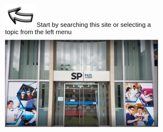 
![Searcharrow](/assets/Arrowmain.png) <span style="font-family:Arial; font-size:1.5em;">Start by searching this site or selecting a topic from the left menu</span>

![PACE Front](/assets/PACE.PNG) 

